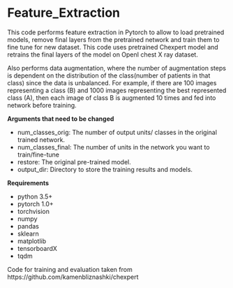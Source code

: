 # Feature_Extraction
This code performs feature extraction in Pytorch to allow to load pretrained models, remove final layers from the pretrained network and train them to fine tune for new dataset.
This code uses pretrained Chexpert model and retrains the final layers of the model on OpenI chest X ray dataset.
<p>
Also performs data augmentation, where the number of augmentation steps is dependent on the distribution of the class(number of patients in that class) since the data is unbalanced.  For example, if there are 100 images representing a class (B) and 1000 images representing the best represented class (A), then each image of class B is augmented 10 times and fed into network before training.</p>
  <b> Arguments that need to be changed </b>
  <ul>
    <li> num_classes_orig: The number of output units/ classes in the original trained network.</li>
    <li> num_classes_final: The number of units in the network you want to train/fine-tune </li>
    <li> restore: The original pre-trained model. </li>
    <li> output_dir: Directory to store the training results and models. </li>
    </ul>
    </p>
    <p>
  <b> Requirements</b>
  <ul>
    <li> python 3.5+</li>
    <li>pytorch 1.0+</li>
    <li>torchvision</li>
    <li>numpy</li>
    <li>pandas</li>
    <li>sklearn</li>
    <li>matplotlib</li>
    <li>tensorboardX</li>
    <li>tqdm</li>
   </ul>
   </p>
   <p>
  Code for training and evaluation taken from https://github.com/kamenbliznashki/chexpert
  </p>

